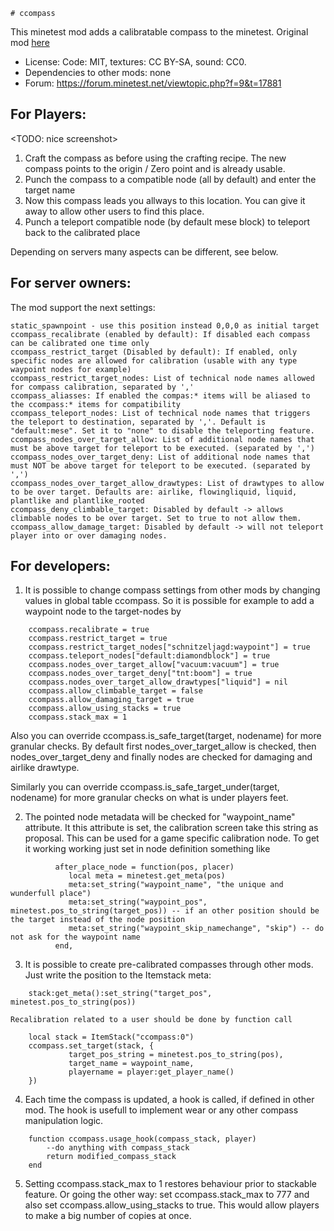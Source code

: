 	# ccompass

This minetest mod adds a calibratable compass to the minetest. Original mod [here](https://forum.minetest.net/viewtopic.php?f=11&t=3785)

  - License: Code: MIT, textures: CC BY-SA, sound: CC0.
  - Dependencies to other mods: none
  - Forum: https://forum.minetest.net/viewtopic.php?f=9&t=17881

## For Players:
 <TODO: nice screenshot>

1. Craft the compass as before using the crafting recipe.
   The new compass points to the origin / Zero point and is already usable.
2. Punch the compass to a compatible node (all by default) and enter the target name
3. Now this compass leads you allways to this location. You can give it away to allow other users to find this place.
4. Punch a teleport compatible node (by default mese block) to teleport back to the calibrated place

Depending on servers many aspects can be different, see below.

## For server owners:
The mod support the next settings:

    static_spawnpoint - use this position instead 0,0,0 as initial target
    ccompass_recalibrate (enabled by default): If disabled each compass can be calibrated one time only
    ccompass_restrict_target (Disabled by default): If enabled, only specific nodes are allowed for calibration (usable with any type waypoint nodes for example)
    ccompass_restrict_target_nodes: List of technical node names allowed for compass calibration, separated by ','
    ccompass_aliasses: If enabled the compas:* items will be aliased to the ccompass:* items for compatibility
    ccompass_teleport_nodes: List of technical node names that triggers the teleport to destination, separated by ','. Default is "default:mese". Set it to "none" to disable the teleporting feature.
    ccompass_nodes_over_target_allow: List of additional node names that must be above target for teleport to be executed. (separated by ',')
    ccompass_nodes_over_target_deny: List of additional node names that must NOT be above target for teleport to be executed. (separated by ',')
    ccompass_nodes_over_target_allow_drawtypes: List of drawtypes to allow to be over target. Defaults are: airlike, flowingliquid, liquid, plantlike and plantlike_rooted
    ccompass_deny_climbable_target: Disabled by default -> allows climbable nodes to be over target. Set to true to not allow them.
    ccompass_allow_damage_target: Disabled by default -> will not teleport player into or over damaging nodes.


##  For developers:
1. It is possible to change compass settings from other mods by changing values in global table ccompass. So it is possible for example to add a waypoint node to the target-nodes by

```
	ccompass.recalibrate = true
	ccompass.restrict_target = true
	ccompass.restrict_target_nodes["schnitzeljagd:waypoint"] = true
	ccompass.teleport_nodes["default:diamondblock"] = true
	ccompass.nodes_over_target_allow["vacuum:vacuum"] = true
	ccompass.nodes_over_target_deny["tnt:boom"] = true
	ccompass.nodes_over_target_allow_drawtypes["liquid"] = nil
	ccompass.allow_climbable_target = false
	ccompass.allow_damaging_target = true
	ccompass.allow_using_stacks = true
	ccompass.stack_max = 1
```
Also you can override ccompass.is_safe_target(target, nodename) for more granular checks.
By default first nodes_over_target_allow is checked, then nodes_over_target_deny
and finally nodes are checked for damaging and airlike drawtype.

Similarly you can override ccompass.is_safe_target_under(target, nodename) for
more granular checks on what is under players feet.

2. The pointed node metadata will be checked for "waypoint_name" attribute. It this attribute is set, the calibration screen take this string as proposal. This can be used for a game specific calibration node. To get it working working just set in node definition something like

```
          after_place_node = function(pos, placer)
             local meta = minetest.get_meta(pos)
             meta:set_string("waypoint_name", "the unique and wunderfull place")
             meta:set_string("waypoint_pos", minetest.pos_to_string(target_pos)) -- if an other position should be the target instead of the node position
             meta:set_string("waypoint_skip_namechange", "skip") -- do not ask for the waypoint name
          end,
```

3. It is possible to create pre-calibrated compasses through other mods. Just write the position to the Itemstack meta:

```
    stack:get_meta():set_string("target_pos", minetest.pos_to_string(pos))
```

    Recalibration related to a user should be done by function call
```
    local stack = ItemStack("ccompass:0")
    ccompass.set_target(stack, {
             target_pos_string = minetest.pos_to_string(pos),
             target_name = waypoint_name,
             playername = player:get_player_name()
    })
```


4. Each time the compass is updated, a hook is called, if defined in other mod. The hook is usefull to implement wear or any other compass manipulation logic.
```
    function ccompass.usage_hook(compass_stack, player)
        --do anything with compass_stack
        return modified_compass_stack
    end
```

5. Setting ccompass.stack_max to 1 restores behaviour prior to stackable feature.
Or going the other way: set ccompass.stack_max to 777 and also set ccompass.allow_using_stacks to true.
This would allow players to make a big number of copies at once.

